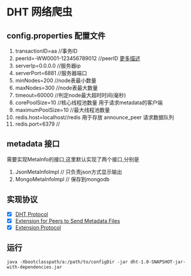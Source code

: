 # DHT 网络爬虫

## config.properties 配置文件

1. transactionID=aa     //事务ID
2. peerId=-WW0001-123456789012 //peerID [更多描述](http://www.bittorrent.org/beps/bep_0020.html)
3. serverIp=0.0.0.0     //服务器ip
4. serverPort=6881      //服务器端口
5. minNodes=200         //node表最小数量
6. maxNodes=300         //node表最大数量
7. timeout=60000        //判定node最大超时时间(毫秒)
8. corePoolSize=10      //核心线程池数量 用于请求metadata的客户端
9. maximumPoolSize=10   //最大线程池数量
10. redis.host=localhost//redis 用于存放 announce_peer 请求数据队列
11. redis.port=6379     //

## metadata 接口

需要实现MetaInfo的接口,这里默认实现了两个接口,分别是
1. JsonMetaInfoImpl     // 只负责json方式显示输出
2. MongoMetaInfoImpl    // 保存到mongodb

## 实现协议

- [x] [DHT Protocol](http://www.bittorrent.org/beps/bep_0005.html)
- [x] [Extension for Peers to Send Metadata Files](http://www.bittorrent.org/beps/bep_0009.html)
- [x] [Extension Protocol](http://www.bittorrent.org/beps/bep_0010.html)

## 运行
```
java -Xbootclasspath/a:/path/to/configDir -jar dht-1.0-SNAPSHOT-jar-with-dependencies.jar
```
